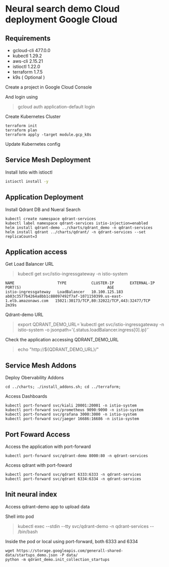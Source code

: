 # Neural search demo Cloud deployment Google Cloud

## Requirements

- gcloud-cli 477.0.0
- kubectl 1.29.2
- aws-cli 2.15.21
- istioctl 1.22.0
- terraform 1.7.5
- k9s ( Optional )

Create a project in Google Cloud Console

And login using

> gcloud auth application-default login


Create Kubernetes Cluster

```
terraform init
terraform plan
terraform apply -target module.gcp_k8s
```

Update Kubernetes config 

> 

## Service Mesh Deployment

Install Istio with istioctl

```bash
istioctl install -y
```

## Application Deployment

Install Qdrant DB and Nueral Search

```
kubectl create namespace qdrant-services
kubectl label namespace qdrant-services istio-injection=enabled
helm install qdrant-demo ../charts/qdrant_demo -n qdrant-services
helm install qdrant ../charts/qdrant/ -n qdrant-services --set replicaCount=3
```

## Application access

Get Load Balancer URL
> kubectl get svc/istio-ingressgateway -n istio-system
```
NAME                   TYPE           CLUSTER-IP       EXTERNAL-IP                                                               PORT(S)                                      AGE
istio-ingressgateway   LoadBalancer   10.100.125.183   ab03c3577b4264a8bb1c88097492f7af-1071150399.us-east-1.elb.amazonaws.com   15021:30173/TCP,80:32022/TCP,443:32477/TCP   2m39s
```
Qdrant-demo URL
> export QDRANT_DEMO_URL=\`kubectl get svc/istio-ingressgateway -n istio-system -o jsonpath='{.status.loadBalancer.ingress[0].ip}'\`

Check the application accessing QDRANT_DEMO_URL
> echo "http://${QDRANT_DEMO_URL}/"


## Service Mesh Addons
Deploy Obervability Addons

```
cd ../charts; ./install_addons.sh; cd ../terraform;
```

Access Dashboards

```
kubectl port-forward svc/kiali 20001:20001 -n istio-system
kubectl port-forward svc/prometheus 9090:9090 -n istio-system
kubectl port-forward svc/grafana 3000:3000 -n istio-system
kubectl port-forward svc/jaeger 16686:16686 -n istio-system
```

## Port Foward Access
Access the application with port-forward

```
kubectl port-forward svc/qdrant-demo 8000:80 -n qdrant-services
```

Access qdrant with port-foward
```
kubectl port-forward svc/qdrant 6333:6333 -n qdrant-services
kubectl port-forward svc/qdrant 6334:6334 -n qdrant-services
```

## Init neural index
Access qdrant-demo app to upload data

Shell into pod
> kubectl exec --stdin --tty svc/qdrant-demo -n qdrant-services -- /bin/bash

Inside the pod or local using port-forward, both 6333 and 6334

```
wget https://storage.googleapis.com/generall-shared-data/startups_demo.json -P data/
python -m qdrant_demo.init_collection_startups
```